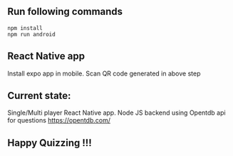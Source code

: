 
## Run following commands
```
npm install
npm run android
```

## React Native app
Install expo app in mobile.
Scan QR code generated in above step

## Current state:
Single/Multi player React Native app.
Node JS backend using Opentdb api for questions
https://opentdb.com/

## Happy Quizzing !!!

